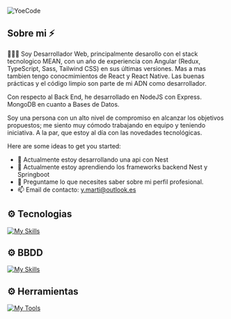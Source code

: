 
![YoeCode](https://github.com/user-attachments/assets/2e6504a6-b106-4415-89b3-28406164af87)

## Sobre mi ⚡

👨🏽‍💻 Soy Desarrollador Web, principalmente desarollo con el stack tecnologico MEAN, con un año de experiencia con Angular (Redux, TypeScript, Sass, Tailwind CSS) en sus últimas versiones. Mas a mas tambien tengo conocmimientos de React y React Native. Las buenas prácticas y el código limpio son parte de mi ADN como desarrollador.

Con respecto al Back End, he desarrollado en NodeJS con Express. MongoDB en cuanto a Bases de Datos.

Soy una persona con un alto nivel de compromiso en alcanzar los objetivos propuestos; me siento muy cómodo trabajando en equipo y teniendo iniciativa. A la par, que estoy al día con las novedades tecnológicas.

Here are some ideas to get you started:

- 🔭 Actualmente estoy desarrollando una api con Nest
- 🌱 Actualmente estoy aprendiendo los frameworks backend Nest y Springboot
- 💬 Preguntame lo que necesites saber sobre mi perfil profesional.
- 📫 Email de contacto: y.marti@outlook.es


## ⚙️ Tecnologias

[![My Skills](https://skillicons.dev/icons?i=angular,javascript,css,sass,html,typescript,redux,bootstrap,tailwind,java,nodejs,express,docker,netlify,git,materialui,nestjs,npm,react&theme=light)](https://skillicons.dev)

## ⚙️ BBDD
[![My Skills](https://skillicons.dev/icons?i=mongodb,mysql&theme=light)](https://skillicons.dev)

## ⚙️ Herramientas

[![My Tools](https://skillicons.dev/icons?i=vscode,bitbucket,figma,github,gitlab,gmail&theme=light)](https://skillicons.dev)
  

